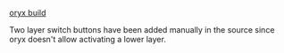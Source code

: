 [oryx build](https://configure.zsa.io/moonlander/layouts/AnmrE/x7lqW/0)

Two layer switch buttons have been added manually in the source since
oryx doesn't allow activating a lower layer.
